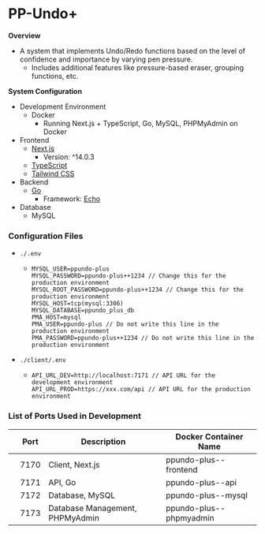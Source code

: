 # PP-Undo+

**Overview**

- A system that implements Undo/Redo functions based on the level of confidence and importance by varying pen pressure.
  - Includes additional features like pressure-based eraser, grouping functions, etc.

**System Configuration**

- Development Environment
  - Docker
    - Running Next.js + TypeScript, Go, MySQL, PHPMyAdmin on Docker
- Frontend
  - [Next.js](https://nextjs.org/)
    - Version: ^14.0.3
  - [TypeScript](https://www.typescriptlang.org/)
  - [Tailwind CSS](https://tailwindcss.com/)
- Backend
  - [Go](https://golang.org/)
    - Framework: [Echo](https://echo.labstack.com/)
- Database
  - MySQL

### Configuration Files
- `./.env`
  - ```
    MYSQL_USER=ppundo-plus
    MYSQL_PASSWORD=ppundo-plus++1234 // Change this for the production environment
    MYSQL_ROOT_PASSWORD=ppundo-plus++1234 // Change this for the production environment
    MYSQL_HOST=tcp(mysql:3306)
    MYSQL_DATABASE=ppundo_plus_db
    PMA_HOST=mysql
    PMA_USER=ppundo-plus // Do not write this line in the production environment
    PMA_PASSWORD=ppundo-plus++1234 // Do not write this line in the production environment
    ```

- `./client/.env`
  - ```
    API_URL_DEV=http://localhost:7171 // API URL for the development environment
    API_URL_PROD=https://xxx.com/api // API URL for the production environment
    ```

### List of Ports Used in Development

|     | Port | Description                   | Docker Container Name        |
| :-: | ---- | ----------------------------- | ---------------------------- |
|     | 7170 | Client, Next.js               | ppundo-plus--frontend        |
|     | 7171 | API, Go                       | ppundo-plus--api             |
|     | 7172 | Database, MySQL               | ppundo-plus--mysql           |
|     | 7173 | Database Management, PHPMyAdmin | ppundo-plus--phpmyadmin    |